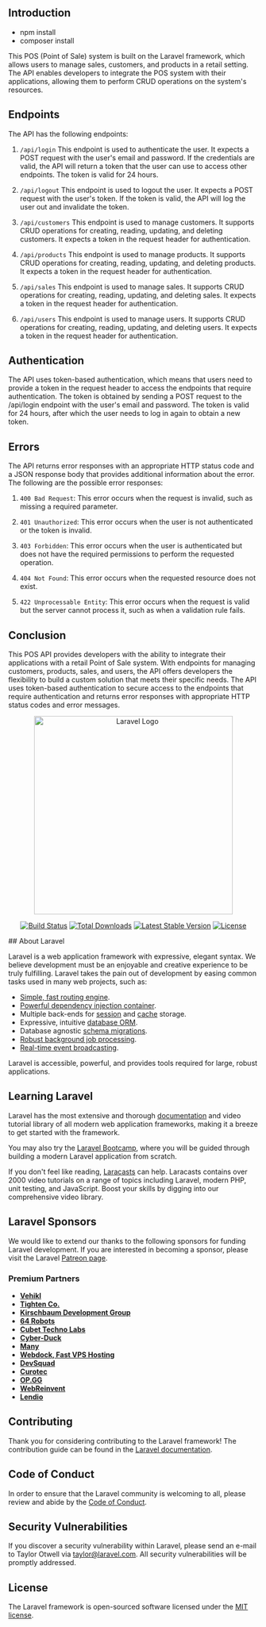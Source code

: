 ## Introduction
- npm install
- composer install

This POS (Point of Sale) system is built on the Laravel framework, which allows users to manage sales, customers, and products in a retail setting. The API enables developers to integrate the POS system with their applications, allowing them to perform CRUD operations on the system's resources.

## Endpoints

The API has the following endpoints:

1. `/api/login`
   This endpoint is used to authenticate the user. It expects a POST request with the user's email and password. If the credentials are valid, the API will return a token that the user can use to access other endpoints. The token is valid for 24 hours.
2. `/api/logout`
   This endpoint is used to logout the user. It expects a POST request with the user's token. If the token is valid, the API will log the user out and invalidate the token.

3. `/api/customers`
   This endpoint is used to manage customers. It supports CRUD operations for creating, reading, updating, and deleting customers. It expects a token in the request header for authentication.

4. `/api/products`
   This endpoint is used to manage products. It supports CRUD operations for creating, reading, updating, and deleting products. It expects a token in the request header for authentication.

5. `/api/sales`
   This endpoint is used to manage sales. It supports CRUD operations for creating, reading, updating, and deleting sales. It expects a token in the request header for authentication.

6. `/api/users`
   This endpoint is used to manage users. It supports CRUD operations for creating, reading, updating, and deleting users. It expects a token in the request header for authentication.

## Authentication

The API uses token-based authentication, which means that users need to provide a token in the request header to access the endpoints that require authentication. The token is obtained by sending a POST request to the /api/login endpoint with the user's email and password. The token is valid for 24 hours, after which the user needs to log in again to obtain a new token.

## Errors

The API returns error responses with an appropriate HTTP status code and a JSON response body that provides additional information about the error. The following are the possible error responses:

1. `400 Bad Request`: This error occurs when the request is invalid, such as missing a required parameter.

2. `401 Unauthorized`: This error occurs when the user is not authenticated or the token is invalid.

3. `403 Forbidden`: This error occurs when the user is authenticated but does not have the required permissions to perform the requested operation.

4. `404 Not Found`: This error occurs when the requested resource does not exist.

5. `422 Unprocessable Entity`: This error occurs when the request is valid but the server cannot process it, such as when a validation rule fails.

## Conclusion

This POS API provides developers with the ability to integrate their applications with a retail Point of Sale system. With endpoints for managing customers, products, sales, and users, the API offers developers the flexibility to build a custom solution that meets their specific needs. The API uses token-based authentication to secure access to the endpoints that require authentication and returns error responses with appropriate HTTP status codes and error messages.

<p align="center"><a href="https://laravel.com" target="_blank"><img src="https://raw.githubusercontent.com/laravel/art/master/logo-lockup/5%20SVG/2%20CMYK/1%20Full%20Color/laravel-logolockup-cmyk-red.svg" width="400" alt="Laravel Logo"></a></p>

<p align="center">
<a href="https://github.com/laravel/framework/actions"><img src="https://github.com/laravel/framework/workflows/tests/badge.svg" alt="Build Status"></a>
<a href="https://packagist.org/packages/laravel/framework"><img src="https://img.shields.io/packagist/dt/laravel/framework" alt="Total Downloads"></a>
<a href="https://packagist.org/packages/laravel/framework"><img src="https://img.shields.io/packagist/v/laravel/framework" alt="Latest Stable Version"></a>
<a href="https://packagist.org/packages/laravel/framework"><img src="https://img.shields.io/packagist/l/laravel/framework" alt="License"></a>
</p>
## About Laravel

Laravel is a web application framework with expressive, elegant syntax. We believe development must be an enjoyable and creative experience to be truly fulfilling. Laravel takes the pain out of development by easing common tasks used in many web projects, such as:

-   [Simple, fast routing engine](https://laravel.com/docs/routing).
-   [Powerful dependency injection container](https://laravel.com/docs/container).
-   Multiple back-ends for [session](https://laravel.com/docs/session) and [cache](https://laravel.com/docs/cache) storage.
-   Expressive, intuitive [database ORM](https://laravel.com/docs/eloquent).
-   Database agnostic [schema migrations](https://laravel.com/docs/migrations).
-   [Robust background job processing](https://laravel.com/docs/queues).
-   [Real-time event broadcasting](https://laravel.com/docs/broadcasting).

Laravel is accessible, powerful, and provides tools required for large, robust applications.

## Learning Laravel

Laravel has the most extensive and thorough [documentation](https://laravel.com/docs) and video tutorial library of all modern web application frameworks, making it a breeze to get started with the framework.

You may also try the [Laravel Bootcamp](https://bootcamp.laravel.com), where you will be guided through building a modern Laravel application from scratch.

If you don't feel like reading, [Laracasts](https://laracasts.com) can help. Laracasts contains over 2000 video tutorials on a range of topics including Laravel, modern PHP, unit testing, and JavaScript. Boost your skills by digging into our comprehensive video library.

## Laravel Sponsors

We would like to extend our thanks to the following sponsors for funding Laravel development. If you are interested in becoming a sponsor, please visit the Laravel [Patreon page](https://patreon.com/taylorotwell).

### Premium Partners

-   **[Vehikl](https://vehikl.com/)**
-   **[Tighten Co.](https://tighten.co)**
-   **[Kirschbaum Development Group](https://kirschbaumdevelopment.com)**
-   **[64 Robots](https://64robots.com)**
-   **[Cubet Techno Labs](https://cubettech.com)**
-   **[Cyber-Duck](https://cyber-duck.co.uk)**
-   **[Many](https://www.many.co.uk)**
-   **[Webdock, Fast VPS Hosting](https://www.webdock.io/en)**
-   **[DevSquad](https://devsquad.com)**
-   **[Curotec](https://www.curotec.com/services/technologies/laravel/)**
-   **[OP.GG](https://op.gg)**
-   **[WebReinvent](https://webreinvent.com/?utm_source=laravel&utm_medium=github&utm_campaign=patreon-sponsors)**
-   **[Lendio](https://lendio.com)**

## Contributing

Thank you for considering contributing to the Laravel framework! The contribution guide can be found in the [Laravel documentation](https://laravel.com/docs/contributions).

## Code of Conduct

In order to ensure that the Laravel community is welcoming to all, please review and abide by the [Code of Conduct](https://laravel.com/docs/contributions#code-of-conduct).

## Security Vulnerabilities

If you discover a security vulnerability within Laravel, please send an e-mail to Taylor Otwell via [taylor@laravel.com](mailto:taylor@laravel.com). All security vulnerabilities will be promptly addressed.

## License

The Laravel framework is open-sourced software licensed under the [MIT license](https://opensource.org/licenses/MIT).
